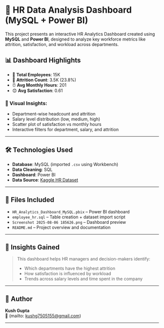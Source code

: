 # 💼 HR Data Analysis Dashboard (MySQL + Power BI)

This project presents an interactive HR Analytics Dashboard created using **MySQL** and **Power BI**, designed to analyze key workforce metrics like attrition, satisfaction, and workload across departments.

## 📊 Dashboard Highlights

- 🔢 **Total Employees**: 15K  
- 🔁 **Attrition Count**: 3.5K (23.8%)  
- ⏰ **Avg Monthly Hours**: 201  
- 😊 **Avg Satisfaction**: 0.61

### 📌 Visual Insights:
- Department-wise headcount and attrition
- Salary level distribution (low, medium, high)
- Scatter plot of satisfaction vs monthly hours
- Interactive filters for department, salary, and attrition

---

## 🛠️ Technologies Used

- **Database**: MySQL (imported `.csv` using Workbench)
- **Data Cleaning**: SQL
- **Dashboard**: Power BI
- **Data Source**: [Kaggle HR Dataset](https://www.kaggle.com/datasets/fahadrehman07/hr-comma-sep-csv)

---

## 📁 Files Included

- `HR_Analytics_Dashboard_MySQL.pbix` – Power BI dashboard
- `employee_hr.sql` – Table creation + dataset import script
- `Screenshot 2025-08-06 185626.png` – Dashboard preview
- `README.md` – Project overview and documentation

---

## 📌 Insights Gained

> This dashboard helps HR managers and decision-makers identify:
> - Which departments have the highest attrition
> - How satisfaction is influenced by workload
> - Trends across salary levels and time spent in the company

---

## 🙌 Author

**Kush Gupta**  
📧 (mailto: kushg7505155@gmail.com)

---

